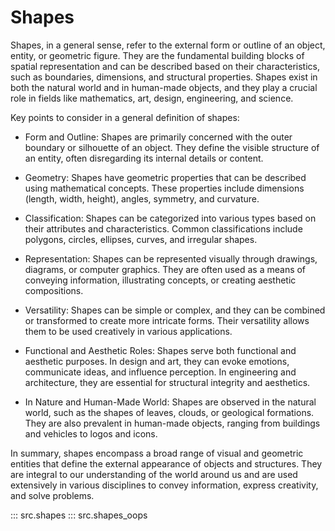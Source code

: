 # Shapes

Shapes, in a general sense, refer to the external form or outline of an object, entity, or geometric figure. They are the fundamental building blocks of spatial representation and can be described based on their characteristics, such as boundaries, dimensions, and structural properties. Shapes exist in both the natural world and in human-made objects, and they play a crucial role in fields like mathematics, art, design, engineering, and science.

Key points to consider in a general definition of shapes:

* Form and Outline: Shapes are primarily concerned with the outer boundary or silhouette of an object. They define the visible structure of an entity, often disregarding its internal details or content.

* Geometry: Shapes have geometric properties that can be described using mathematical concepts. These properties include dimensions (length, width, height), angles, symmetry, and curvature.

* Classification: Shapes can be categorized into various types based on their attributes and characteristics. Common classifications include polygons, circles, ellipses, curves, and irregular shapes.

* Representation: Shapes can be represented visually through drawings, diagrams, or computer graphics. They are often used as a means of conveying information, illustrating concepts, or creating aesthetic compositions.

* Versatility: Shapes can be simple or complex, and they can be combined or transformed to create more intricate forms. Their versatility allows them to be used creatively in various applications.

* Functional and Aesthetic Roles: Shapes serve both functional and aesthetic purposes. In design and art, they can evoke emotions, communicate ideas, and influence perception. In engineering and architecture, they are essential for structural integrity and aesthetics.

* In Nature and Human-Made World: Shapes are observed in the natural world, such as the shapes of leaves, clouds, or geological formations. They are also prevalent in human-made objects, ranging from buildings and vehicles to logos and icons.

In summary, shapes encompass a broad range of visual and geometric entities that define the external appearance of objects and structures. They are integral to our understanding of the world around us and are used extensively in various disciplines to convey information, express creativity, and solve problems.

::: src.shapes
::: src.shapes_oops